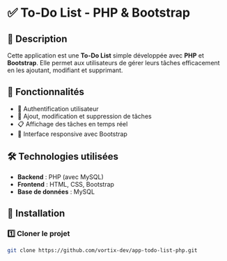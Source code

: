 # ✅ To-Do List - PHP & Bootstrap

## 📌 Description
Cette application est une **To-Do List** simple développée avec **PHP** et **Bootstrap**. Elle permet aux utilisateurs de gérer leurs tâches efficacement en les ajoutant, modifiant et supprimant.

## 🚀 Fonctionnalités
- 🔑 Authentification utilisateur  
- 📝 Ajout, modification et suppression de tâches  
- 📋 Affichage des tâches en temps réel  
- 🎨 Interface responsive avec Bootstrap  

## 🛠️ Technologies utilisées
- **Backend** : PHP (avec MySQL)  
- **Frontend** : HTML, CSS, Bootstrap  
- **Base de données** : MySQL  

## 🎯 Installation
### 1️⃣ **Cloner le projet**  
```sh
git clone https://github.com/vortix-dev/app-todo-list-php.git
